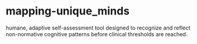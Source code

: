 # mapping-unique_minds
 humane, adaptive self-assessment tool designed to recognize and reflect non-normative cognitive patterns before clinical thresholds are reached.
